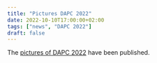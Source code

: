 ```yaml
---
title: "Pictures DAPC 2022"
date: 2022-10-10T17:00:00+02:00
tags: ["news", "DAPC 2022"]
draft: false
---
```

The [pictures of DAPC 2022](https://ch.tudelft.nl/media/photos/?type_0=gallery&album_gallery_id_0=164) have been published.
